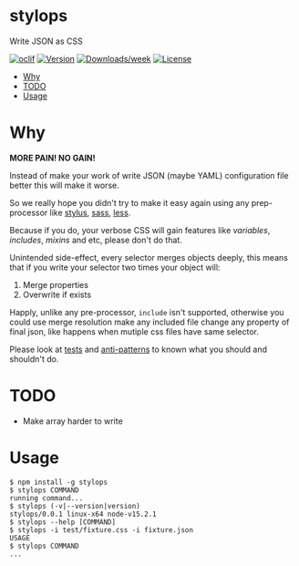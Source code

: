 stylops
=======

Write JSON as CSS

[![oclif](https://img.shields.io/badge/cli-oclif-brightgreen.svg)](https://oclif.io)
[![Version](https://img.shields.io/npm/v/stylops.svg)](https://npmjs.org/package/stylops)
[![Downloads/week](https://img.shields.io/npm/dw/stylops.svg)](https://npmjs.org/package/stylops)
[![License](https://img.shields.io/npm/l/stylops.svg)](https://github.com/hugosenari/stylops/blob/master/package.json)

<!-- toc -->
* [Why](#about)
* [TODO](#todo)
* [Usage](#usage)
<!-- tocstop -->
# Why

**MORE PAIN! NO GAIN!**

Instead of make your work of write JSON (maybe YAML) configuration file better
this will make it worse.

So we really hope you didn't try to make it easy again using any prep-processor
like [stylus](https://stylus-lang.com/#features), [sass](https://sass-lang.com/), [less](http://lesscss.org/).

Because if you do, your verbose CSS will gain features like *variables*,
*includes*, *mixins* and etc, please don't do that.

Unintended side-effect, every selector merges objects deeply, this means that
if you write your selector two times your object will:

1. Merge properties
2. Overwrite if exists

Happly, unlike any pre-processor, `include` isn't supported, otherwise you
could use merge resolution make any included file change any property of final
json, like happens when mutiple css files have same selector.

Please look at [tests](./test/fixture.css) and [anti-patterns](./anti-patterns)
to known what you should and shouldn't do.

# TODO

* Make array harder to write


# Usage
<!-- usage -->
```sh-session
$ npm install -g stylops
$ stylops COMMAND
running command...
$ stylops (-v|--version|version)
stylops/0.0.1 linux-x64 node-v15.2.1
$ stylops --help [COMMAND]
$ stylops -i test/fixture.css -i fixture.json
USAGE
$ stylops COMMAND
...
```
<!-- usagestop -->
